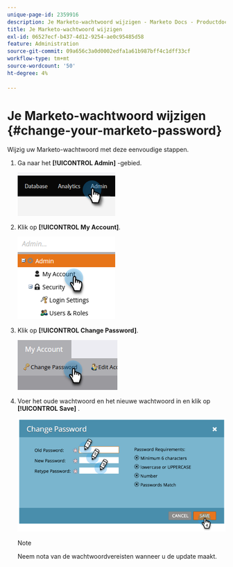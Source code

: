 ```yaml
---
unique-page-id: 2359916
description: Je Marketo-wachtwoord wijzigen - Marketo Docs - Productdocumentatie
title: Je Marketo-wachtwoord wijzigen
exl-id: 06527ecf-b437-4d12-9254-ae0c95485d58
feature: Administration
source-git-commit: 09a656c3a0d0002edfa1a61b987bff4c1dff33cf
workflow-type: tm+mt
source-wordcount: '50'
ht-degree: 4%

---
```


# Je Marketo-wachtwoord wijzigen {#change-your-marketo-password}

Wijzig uw Marketo-wachtwoord met deze eenvoudige stappen.

1. Ga naar het **[!UICONTROL Admin]** -gebied.

   ![](assets/change-your-marketo-password-1.png)

1. Klik op **[!UICONTROL My Account]**.

   ![](assets/change-your-marketo-password-2.png)

1. Klik op **[!UICONTROL Change Password]**.

   ![](assets/change-your-marketo-password-3.png)

1. Voer het oude wachtwoord en het nieuwe wachtwoord in en klik op **[!UICONTROL Save]** .

   ![](assets/change-your-marketo-password-4.png)

   >[!NOTE]
   >
   >Neem nota van de wachtwoordvereisten wanneer u de update maakt.
